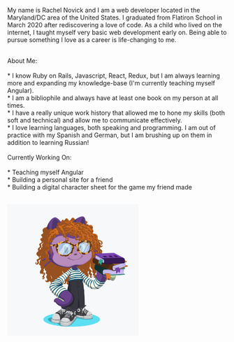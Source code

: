 My name is Rachel Novick and I am a web developer located in the Maryland/DC area of the United States. I graduated from Flatiron School in March 2020 after rediscovering a love of code. As a child who lived on the internet, I taught myself very basic web development early on. Being able to pursue something I love as a career is life-changing to me.

<br>
About Me:
  <br>
  <br>* I know Ruby on Rails, Javascript, React, Redux, but I am always learning more and expanding my knowledge-base (I'm currently teaching myself Angular).
  <br>* I am a bibliophile and always have at least one book on my person at all times.
  <br>* I have a really unique work history that allowed me to hone my skills (both soft and technical) and allow me to communicate effectively.
  <br>* I love learning languages, both speaking and programming. I am out of practice with my Spanish and German, but I am brushing up on them in addition to learning Russian!
  
 <br>
 <br>
 Currently Working On:
  <br>
  <br>* Teaching myself Angular
  <br>* Building a personal site for a friend
  <br>* Building a digital character sheet for the game my friend made

  <br><img src="./octocat.png" alt="custom Octocat" height="300" width="300"/>
